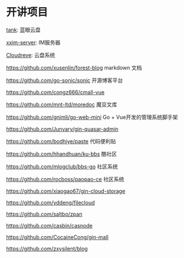 # 开讲项目

[tank](https://github.com/eyebluecn/tank): 蓝眼云盘

[xxim-server](https://github.com/cherish-chat/xxim-server): IM服务器

[Cloudreve](https://github.com/cloudreve/Cloudreve): 云盘系统

https://github.com/xusenlin/forest-blog markdown 文档

https://github.com/go-sonic/sonic 开源博客平台

https://github.com/congz666/cmall-vue

https://github.com/mnt-ltd/moredoc 魔豆文库

https://github.com/gnimli/go-web-mini Go + Vue开发的管理系统脚手架

https://github.com/Junvary/gin-quasar-admin

https://github.com/bodhiye/paste 代码便利贴

https://github.com/hhandhuan/ku-bbs 酷社区

https://github.com/mlogclub/bbs-go 社区系统

https://github.com/rocboss/paopao-ce 社区系统

https://github.com/xiaogao67/gin-cloud-storage

https://github.com/yddeng/filecloud

https://github.com/saltbo/zpan

https://github.com/casbin/casnode

https://github.com/CocaineCong/gin-mall

https://github.com/zxysilent/blog

